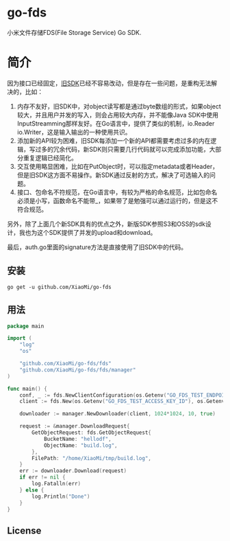 # go-fds
小米文件存储FDS(File Storage Service) Go SDK.

# 简介
因为接口已经固定，[旧SDK](https://github.com/XiaoMi/galaxy-fds-sdk-golang)已经不容易改动，但是存在一些问题，是重构无法解决的，比如：

1. 内存不友好，旧SDK中，对object读写都是通过byte数组的形式，如果object较大，并且用户并发的写入，则会占用较大内存，并不能像Java SDK中使用InputStreamming那样友好。在Go语言中，提供了类似的机制，io.Reader io.Writer，这是输入输出的一种使用共识。
2. 添加新的API较为困难，旧SDK每添加一个新的API都需要考虑过多的内在逻辑，写过多的冗余代码，新SDK则只需要几行代码就可以完成添加功能，大部分重复逻辑已经简化。
3. 交互使用略显困难，比如在PutObject时，可以指定metadata或者Header，但是旧SDK这方面不易操作。新SDK通过反射的方式，解决了可选输入的问题。
4. 接口、包命名不符规范，在Go语言中，有较为严格的命名规范，比如包命名必须是小写，函数命名不能带_，如果带了是勉强可以通过运行的，但是这不符合规范。

另外，除了上面几个新SDK具有的优点之外，新版SDK参照S3和OSS的sdk设计，我也为这个SDK提供了并发的upload和download。

最后，auth.go里面的signature方法是直接使用了旧SDK中的代码。

## 安装
`go get -u github.com/XiaoMi/go-fds`

## 用法
```go
package main

import (
	"log"
	"os"

	"github.com/XiaoMi/go-fds/fds"
	"github.com/XiaoMi/go-fds/fds/manager"
)

func main() {
	conf, _ := fds.NewClientConfiguration(os.Getenv("GO_FDS_TEST_ENDPOINT"))
	client := fds.New(os.Getenv("GO_FDS_TEST_ACCESS_KEY_ID"), os.Getenv("GO_FDS_TEST_ACCESS_KEY_SECRET"), conf)

	downloader := manager.NewDownloader(client, 1024*1024, 10, true)

	request := &manager.DownloadRequest{
		GetObjectRequest: fds.GetObjectRequest{
			BucketName: "hellodf",
			ObjectName: "build.log",
		},
		FilePath: "/home/XiaoMi/tmp/build.log",
	}
	err := downloader.Download(request)
	if err != nil {
		log.Fatalln(err)
	} else {
		log.Println("Done")
	}
}
```

## License
